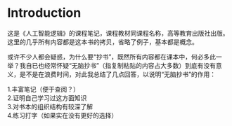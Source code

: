 # Introduction

这是《人工智能逻辑》的课程笔记，课程教材同课程名称，高等教育出版社出版。  
这里的几乎所有内容都是这本书的拷贝，省略了例子，基本都是概念。  

或许不少人都会疑惑，为什么要“抄书”，既然所有内容都在课本中，何必多此一举？我自已也经常怀疑“无脑抄书”（指复制粘贴的内容占大多数）到底有没有意义，是不是在浪费时间，对此我总结了几点回答，以说明“无脑抄书”的作用：

1.丰富笔记（便于查阅？）  
2.证明自己学习过这方面知识  
3.对书本的组织结构有较深了解  
4.练习打字（如果实在没有更好的选择）  



